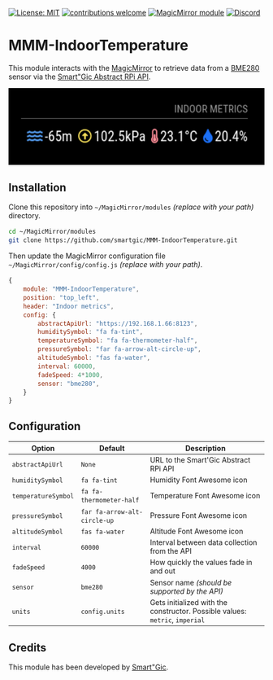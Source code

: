 
[![License: MIT](https://img.shields.io/badge/License-MIT-yellow.svg)](https://opensource.org/licenses/MIT) [![contributions welcome](https://img.shields.io/badge/contributions-welcome-pink.svg?style=flat)](https://github.com/smartgic/MMM-IndoorTemperature/pulls) [![MagicMirror module](https://img.shields.io/badge/MagicMirror-module-blue)](https://magicmirror.builders/) [![Discord](https://img.shields.io/discord/809074036733902888)](https://discord.com/invite/sHM3Duz5d3)

# MMM-IndoorTemperature

This module interacts with the [MagicMirror](https://magicmirror.builders/) to retrieve data from a [BME280](https://amzn.to/3B1Kv1O) sensor via the [Smart"Gic Abstract RPi API](https://github.com/smartgic/abstract-rpi).

<img src="docs/screenshot.png" width="800"/>

## Installation

Clone this repository into `~/MagicMirror/modules` *(replace with your path)* directory.

```bash
cd ~/MagicMirror/modules
git clone https://github.com/smartgic/MMM-IndoorTemperature.git
```

Then update the MagicMirror configuration file `~/MagicMirror/config/config.js` *(replace with your path)*.

```js
{
    module: "MMM-IndoorTemperature",
    position: "top_left",
    header: "Indoor metrics",
    config: {
        abstractApiUrl: "https://192.168.1.66:8123",
        humiditySymbol: "fa fa-tint",
        temperatureSymbol: "fa fa-thermometer-half",
        pressureSymbol: "far fa-arrow-alt-circle-up",
        altitudeSymbol: "fas fa-water",
        interval: 60000,
        fadeSpeed: 4*1000,
        sensor: "bme280",
    }
}
```

## Configuration

| Option              | Default                     | Description                                                                     |
|---------------------|-----------------------------|---------------------------------------------------------------------------------|
| `abstractApiUrl`    | `None`                      | URL to the Smart'Gic Abstract RPi API                                           |
| `humiditySymbol`    | `fa fa-tint`                | Humidity Font Awesome icon                                                      |
| `temperatureSymbol` | `fa fa-thermometer-half`    | Temperature Font Awesome icon                                                   |
| `pressureSymbol`    | `far fa-arrow-alt-circle-up`| Pressure Font Awesome icon                                                      |
| `altitudeSymbol`    | `fas fa-water`              | Altitude Font Awesome icon                                                      |
| `interval`          | `60000`                     | Interval between data collection from the API                                   |
| `fadeSpeed`         | `4000`                      | How quickly the values fade in and out                                          |
| `sensor`            | `bme280`                    | Sensor name *(should be supported by the API)*                                  |
| `units`             | `config.units`              | Gets initialized with the constructor. Possible values: `metric`, `imperial`    |

## Credits

This module has been developed by [Smart"Gic](https://smartgic.io).
